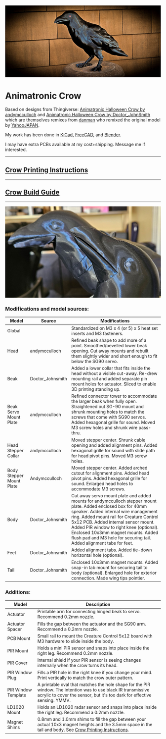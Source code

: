 ![The Animatronic Crow](images/AniCrow022.jpg)
# Animatronic Crow
Based on  designs from Thingiverse:
[Animatronic Halloween Crow by andymcculloch](https://www.thingiverse.com/thing:6278223)
and [Animatronic Halloween Crow by Doctor_JohnSmith](https://www.thingiverse.com/thing:6258153)
which are themselves remixes from [danman](https://www.thingiverse.com/danman/designs)
who remixed the original model by [YahooJAPAN](https://www.thingiverse.com/yahoojapan/designs).

My work has been done in [KiCad](https://www.kicad.org/),
[FreeCAD](https://www.freecad.org/),
and [Blender](https://www.blender.org/download/releases/4-4/).

I may have extra PCBs available at my cost+shipping. 
Message me if interested.
___
## [Crow Printing Instructions](stl/README.md) ##
___
## [Crow Build Guide](BUILD.md) ##
___
![New beak/head in the foreground.](images/AniCrow011.jpg)
### Modifications and model sources: ###

| Model                    | Source           | Modifications                                                                                                                                                                                                                                                                                                                                                                                     |
|--------------------------|------------------|---------------------------------------------------------------------------------------------------------------------------------------------------------------------------------------------------------------------------------------------------------------------------------------------------------------------------------------------------------------------------------------------------|
| Global                   |                  | Standardized on M3 x 4 (or 5) x 5 heat set inserts and M3 fasteners.                                                                                                                                                                                                                                                                                                                              |
| Head                     | andymcculloch    | Refined beak shape to add more of a point. Smoothed/bevelled lower beak opening. Cut away mounts and rebuilt them slightly wider and short enough to fit below the SG90 servo.                                                                                                                                                                                                                    |
| Beak                     | Doctor_Johnsmith | Added a lower collar that fits inside the head without a visible cut-away. Re-drew mounting rail and added separate pin mount holes for actuator. Sliced to enable 3D printing standing up.                                                                                                                                                                                                       |
| Beak Servo Mount Plate   | andymcculloch    | Refined connector tower to accommodate the larger beak when fully open. Straightened out SG-90 mount and shrunk mounting holes to match the screws that come with SG90 servos. Added hexagonal grille for sound. Moved M3 screw holes and shrunk wire pass-thru.                                                                                                                                  |
| Head Stepper Collar      | andymcculloch    | Moved stepper center. Shrunk cable opening and added alignment pins. Added hexagonal grille for sound with slide path for head pivot pins. Moved M3 screw holes.                                                                                                                                                                                                                                  |
| Body Stepper Mount Plate | Andymcculloch    | Moved stepper center. Added arched cutout for alignment pins. Added head pivot pins. Added hexagonal grille for sound. Enlarged head holes to accommodate M3 screws.                                                                                                                                                                                                                              |
| Body                     | Doctor_Johnsmith | Cut away servo mount plate and added mounts for andymcculloch stepper mount plate. Added enclosed box for 40mm speaker. Added internal wire management ring. Added mount rail for Creature Control 5x12 PCB. Added internal sensor mount. Added PIR window to right knee (optional). Enclosed 10x3mm magnet mounts. Added flush pad and M3 hole for securing tail. Added alignment tabs for feet. |
| Feet                     | Doctor_Johnsmith | Added alignment tabs. Added tie-down horizontal hole (optional).                                                                                                                                                                                                                                                                                                                                  |
| Tail                     | Doctor_Johnsmith | Enclosed 10x3mm magnet mounts. Added snap-in tab mount for securing tail to body (optional). Enlarged hole for exterior connection. Made wing tips pointier.                                                                                                                                                                                                                                      |

### Additions: ###

| Model               | Description                                                                                                                                                                                 |
|---------------------|---------------------------------------------------------------------------------------------------------------------------------------------------------------------------------------------|
| Actuator            | Printable arm for connecting hinged beak to servo. Recommend 0.2mm nozzle.                                                                                                                  |
| Actuator Spacer     | Fills the gap between the actuator and the SG90 arm. Recommend a 0.2mm nozzle.                                                                                                              |
| PCB Mount           | Small rail to mount the Creature Control 5x12 board with M3 hardware to slide inside the body.                                                                                              |
| PIR Mount           | Holds a mini PIR sensor and snaps into place inside the right leg. Recommend 0.2mm nozzle.                                                                                                  |
| PIR Cover           | Internal shield if your PIR sensor is seeing changes internally when the crow turns its head.                                                                                               | 
| PIR Window Plug     | Fills a PIR hole in the right knee if you change your mind. Print vertically to match the crow outer pattern.                                                                               |
| PIR Window Template | A printable oval that matches the hole shape for the PIR window. The intention was to use black IR transmissive acrylic to cover the sensor, but it's too dark for effective sensing. YMMV. |
| LD1020 Mount        | Holds an LD1020 radar sensor and snaps into place inside the right leg. Recommend a 0.2mm nozzle.                                                                                           |
| Magnet Shims        | 0.8mm and 1.0mm shims to fill the gap between your actual 10x3 magnet heights and the 3.5mm space in the tail and body. See [Crow Printing Instructions](stl/README.md).                    |
